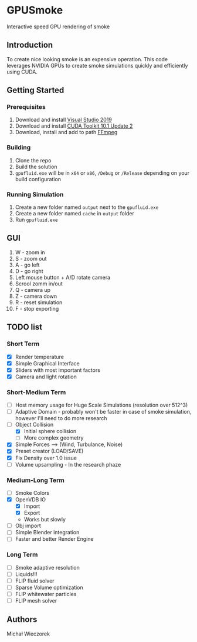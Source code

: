 # GPUSmoke

Interactive speed GPU rendering of smoke

## Introduction

To create nice looking smoke is an expensive operation. 
This code leverages NVIDIA GPUs to create smoke simulations quickly and efficiently using CUDA.

## Getting Started

### Prerequisites

1. Download and install [Visual Studio 2019](https://visualstudio.microsoft.com/vs/)
2. Download and install [CUDA Toolkit 10.1 Update 2](https://developer.nvidia.com/cuda-10.1-download-archive-update2)
3. Download, install and add to path [FFmpeg](https://www.ffmpeg.org/download.html)

### Building

1. Clone the repo
2. Build the solution
3. `gpufluid.exe` will be in `x64` or `x86`, `/Debug` or `/Release` depending on your build configuration

### Running Simulation
1. Create a new folder named `output` next to the `gpufluid.exe`
2. Create a new folder named `cache` in `output` folder
3. Run `gpufluid.exe`

## GUI
1. W - zoom in
2. S - zoom out
3. A - go left
4. D - go right
5. Left mouse button + A/D rotate camera
6. Scrool zomm in/out
7. Q - camera up
8. Z - camera down
9. R - reset simulation
10. F - stop exporting

## TODO list
### Short Term
* [x] Render temperature
* [x] Simple Graphical Interface
* [x] Sliders with most important factors
* [x] Camera and light rotation

### Short-Medium Term
* [ ] Host memory usage for Huge Scale Simulations (resolution over 512^3)
* [ ] Adaptive Domain - probably won't be faster in case of smoke simulation, however I'll need to do more research
* [ ] Object Collision
    *[x] Initial sphere collision
    *[ ] More complex geometry
* [x] Simple Forces --> (Wind, Turbulance, Noise)
* [x] Preset creator (LOAD/SAVE)
* [x] Fix Density over 1.0 issue
* [ ] Volume upsampling - In the research phaze

### Medium-Long Term
* [ ] Smoke Colors
* [x] OpenVDB IO
    * [x] Import
    * [x] Export
    * Works but slowly
* [ ] Obj import
* [ ] Simple Blender integration
* [ ] Faster and better Render Engine

### Long Term
* [ ] Smoke adaptive resolution
* [ ] Liquids!!!
* [ ] FLIP fluid solver
* [ ] Sparse Volume optimization
* [ ] FLIP whitewater particles
* [ ] FLIP mesh solver

## Authors

Michał Wieczorek
